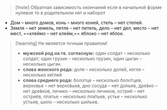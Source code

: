 
> [!note] Обратная зависимость окончаний
> если в начальной форме нулевое то в родительном нет и наборот

- Дом – много домов, конь – много коней, степь – нет степей.
- Земля – нет земель, петля – нет петель, дело – нет дел, место – нет мест, ==клеймо – нет клейм,== яблоко – нет яблок.

> [!warning] Не является точным правилом!
> - **мужской род на тв. согласную:** один солдат – несколько солдат; один грузин – несколько грузин, один цыган – несколько цыган.
> - **слова женского рода:** доля – несколько доле́й, кегля – несколько ке́глей
> - **слова среднего рода:** болотце – несколько боло́тцев, верховье – нет верхо́вьев, дно сосуда – нет до́ньев, дре́вко – нет дре́вков, личико – несколько личиков, остриё – нет остриёв, платье – несколько пла́тьев, устье – несколько у́стьев, шило – несколько ши́льев.

